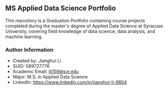 
## MS Applied Data Science Portfolio

This repository is a Graduation Portfolio containing course projects completed during the master's degree of Applied Data Science at Syracuse University, covering field knowledge of data science, data analysis, and machine learning.

### Author Information

* Created by: Jianghui Li
* SUID: 589727776
* Academic Email: jli159@syr.edu
* Major: M.S. in Applied Data Science
* LinkedIn: https://www.linkedin.com/in/jianghui-li-9804

